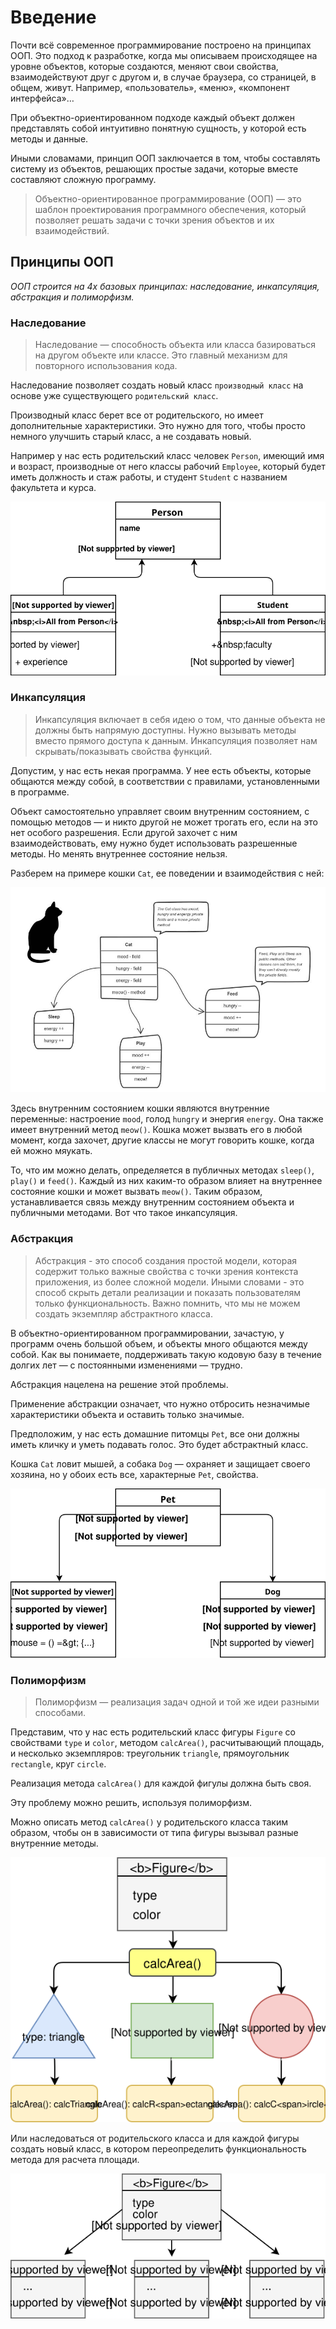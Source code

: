 # Введение

Почти всё современное программирование построено на принципах ООП. Это подход к разработке, когда мы описываем происходящее на уровне объектов, которые создаются, меняют свои свойства, взаимодействуют друг с другом и, в случае браузера, со страницей, в общем, живут. Например, «пользователь», «меню», «компонент интерфейса»… 

При объектно-ориентированном подходе каждый объект должен представлять собой интуитивно понятную сущность, у которой есть методы и данные.

Иными словамами, принцип ООП заключается в том, чтобы составлять систему из объектов, решающих простые задачи, которые вместе составляют сложную программу.

> Объектно-ориентированное программирование (ООП) — это шаблон проектирования программного обеспечения, который позволяет решать задачи с точки зрения объектов и их взаимодействий. 

## Принципы ООП

*ООП строится на 4х базовых принципах: наследование, инкапсуляция, абстракция и полиморфизм.*

### Наследование
>Наследование — способность объекта или класса базироваться на другом объекте или классе. Это главный механизм для повторного использования кода.

Наследование позволяет создать новый класс `производный класс` на основе уже существующего `родительский класс`.

Производный класс берет все от родительского, но имеет дополнительные характеристики. Это нужно для того, чтобы просто немного улучшить старый класс, а не создавать новый.

Например у нас есть родительский класс человек `Person`, имеющий имя и возраст, производные от него классы рабочий `Employee`, который будет иметь должность и стаж работы, и студент `Student` с названием факультета и курса.

![Inheritance](./1-Введение/Inheritance.svg)

### Инкапсуляция
>Инкапсуляция включает в себя идею о том, что данные объекта не должны быть напрямую доступны. Нужно вызывать методы вместо прямого доступа к данным. Инкапсуляция позволяет нам скрывать/показывать свойства функций.

Допустим, у нас есть некая программа. У нее есть объекты, которые общаются между собой, в соответствии с правилами, установленными в программе.

Объект самостоятельно управляет своим внутренним состоянием, с помощью методов — и никто другой не может трогать его, если на это нет особого разрешения. Если другой захочет с ним взаимодействовать, ему нужно будет использовать разрешенные методы. Но менять внутреннее состояние нельзя.

Разберем на примере кошки `Cat`, ее поведении и взаимодействия с ней:

![Cat](./1-Введение/Cat.jpg)

Здесь внутренним состоянием кошки являются внутренние переменные: настроение `mood`, голод `hungry` и энергия `energy`. Она также имеет внутренний метод `meow()`. Кошка может вызвать его в любой момент, когда захочет, другие классы не могут говорить кошке, когда ей можно мяукать.

То, что им можно делать, определяется в публичных методах `sleep()`, `play()` и `feed()`. Каждый из них каким-то образом влияет на внутреннее состояние кошки и может вызвать `meow()`. Таким образом, устанавливается связь между внутренним состоянием объекта и публичными методами.
Вот что такое инкапсуляция.

### Абстракция
>Абстракция - это способ создания простой модели, которая содержит только важные свойства с точки зрения контекста приложения, из более сложной модели. Иными словами - это способ скрыть детали реализации и показать пользователям только функциональность. Важно помнить, что мы не можем создать экземпляр абстрактного класса.

В объектно-ориентированном программировании, зачастую, у программ очень большой объем, и объекты много общаются между собой. Как вы понимаете, поддерживать такую кодовую базу в течение долгих лет — с постоянными изменениями — трудно.

Абстракция нацелена на решение этой проблемы.

Применение абстракции означает, что нужно отбросить незначимые характеристики объекта и оставить только значимые.

Предположим, у нас есть домашние питомцы `Pet`, все они должны иметь кличку и уметь подавать голос. Это будет абстрактный класс.

Кошка `Cat` ловит мышей, а собака `Dog` — охраняет и защищает своего хозяина, но у обоих есть все, характерные `Pet`, свойства.

![Abstract](./1-Введение/Abstract.svg)

### Полиморфизм
>Полиморфизм — реализация задач одной и той же идеи разными способами.  

Представим, что у нас есть родительский класс фигуры `Figure` со свойствами `type` и `color`, методом `сalcАrea()`, расчитывающий площадь, и несколько экземпляров: треугольник `triangle`, прямоугольник `rectangle`, круг `circle`.

Реализация метода `сalcАrea()` для каждой фигулы должна быть своя.

Эту проблему можно решить, используя полиморфизм.

Можно описать метод `сalcАrea()` у родительского класса таким образом, чтобы он в зависимости от типа фигуры вызывал разные внутренние методы.

![Polymorphism1](./1-Введение/Polymorphism1.svg)

Или наследоваться от родительского класса и для каждой фигуры создать новый класс, в котором переопределить функциональность метода для расчета площади.

![Polymorphism2](./1-Введение/Polymorphism2.svg)